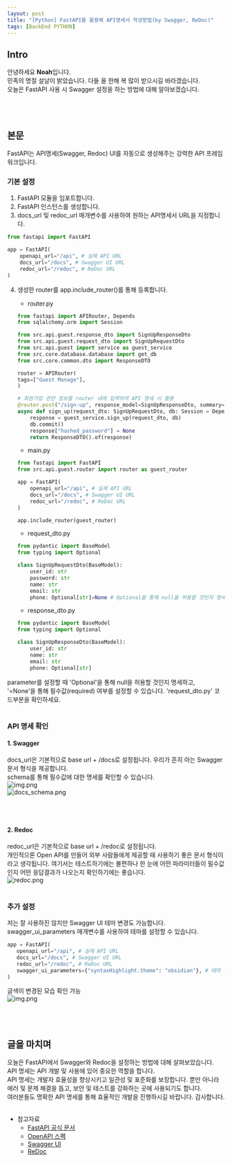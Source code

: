 ```yaml
---
layout: post
title: "[Python] FastAPI를 활용해 API명세서 작성방법(by Swagger, ReDoc)"
tags: [BackEnd PYTHON]
---
```


## Intro
안녕하세요 **Noah**입니다.<br/>
민족의 명절 설날이 밝았습니다. 다들 올 한해 복 많이 받으시길 바라겠습니다.<br/>
오늘은 FastAPI 사용 시 Swagger 설정을 하는 방법에 대해 알아보겠습니다.
<br/><br/><br/><br/>

## 본문
FastAPI는 API명세(Swagger, Redoc) UI를 자동으로 생성해주는 강력한 API 프레임워크입니다.

### 기본 설정
1. FastAPI 모듈을 임포트합니다.
2. FastAPI 인스턴스를 생성합니다.
3. docs_url 및 redoc_url 매개변수를 사용하여 원하는 API명세서 URL을 지정합니다.
```Python
from fastapi import FastAPI

app = FastAPI(
    openapi_url="/api", # 실제 API URL
    docs_url="/docs", # Swagger UI URL
    redoc_url="/redoc", # ReDoc URL
)
```
4. 생성한 router를 app.include_router()를 통해 등록합니다.
   * router.py
    ```Python
    from fastapi import APIRouter, Depends
    from sqlalchemy.orm import Session
    
    from src.api.guest.response_dto import SignUpResponseDto
    from src.api.guest.request_dto import SignUpRequestDto
    from src.api.guest import service as guest_service
    from src.core.database.database import get_db
    from src.core.common.dto import ResponseDTO
    
    router = APIRouter(
    tags=["Guest Manage"],
    )
    
    # 회원가입 관련 정보를 router 내에 입력하여 API 명세 시 활용
    @router.post("/sign-up", response_model=SignUpResponseDto, summary="회원가입", description="회원가입")
    async def sign_up(request_dto: SignUpRequestDto, db: Session = Depends(get_db)): # Depends를 통해 입력되는 내용은 API 명세에 표시되지 않음
        response = guest_service.sign_up(request_dto, db)
        db.commit()
        response["hashed_password"] = None
        return ResponseDTO().of(response)
    ```
   
    * main.py
    ```Python
    from fastapi import FastAPI
    from src.api.guest.router import router as guest_router
   
    app = FastAPI(
        openapi_url="/api", # 실제 API URL
        docs_url="/docs", # Swagger UI URL
        redoc_url="/redoc", # ReDoc URL
    )
   
    app.include_router(guest_router)
    ```
   
    * request_dto.py
    ```Python
    from pydantic import BaseModel
    from typing import Optional
   
    class SignUpRequestDto(BaseModel):
        user_id: str
        password: str
        name: str
        email: str
        phone: Optional[str]=None # Optional을 통해 null을 허용할 것인지 명세하고, None을 통해 필수값 여부를 설정할 수 있음
    ```
   
    * response_dto.py
    ```Python
    from pydantic import BaseModel
    from typing import Optional
   
    class SignUpResponseDto(BaseModel):
        user_id: str
        name: str
        email: str
        phone: Optional[str]
    ```
parameter를 설정할 때 'Optional'을 통해 null을 허용할 것인지 명세하고, '=None'을 통해 필수값(required) 여부를 설정할 수 있습니다. 'request_dto.py' 코드부분을 확인하세요.
<br/><br/>

### API 명세 확인
#### 1. Swagger
docs_url은 기본적으로 base url + /docs로 설정됩니다. 우리가 흔히 아는 Swagger 문서 형식을 제공합니다.<br/>
schema를 통해 필수값에 대한 명세를 확인할 수 있습니다.<br/>
![img.png](../../../assets/img/2024-02-10-FastAPI_SwaggerSettingGuide/docs.png)<br/>
![docs_schema.png](..%2F..%2F..%2Fassets%2Fimg%2F2024-02-10-FastAPI_SwaggerSettingGuide%2Fdocs_schema.png)
<br/><br/><br/><br/>

#### 2. Redoc
redoc_url은 기본적으로 base url + /redoc로 설정됩니다.<br/>
개인적으론 Open API를 만들어 외부 사람들에게 제공할 때 사용하기 좋은 문서 형식이라고 생각됩니다. 여기서는 테스트하기에는 불편하나 한 눈에 어떤 파라미터들이 필수값인지 어떤 응답결과가 나오는지 확인하기에는 좋습니다.<br/>
![redoc.png](..%2F..%2F..%2Fassets%2Fimg%2F2024-02-10-FastAPI_SwaggerSettingGuide%2Fredoc.png)
<br/><br/>

### 추가 설정
저는 잘 사용하진 않지만 Swagger UI 테마 변경도 가능합니다.<br/>
swagger_ui_parameters 매개변수를 사용하여 테마를 설정할 수 있습니다.
```Python
app = FastAPI(
   openapi_url="/api", # 실제 API URL
   docs_url="/docs", # Swagger UI URL
   redoc_url="/redoc", # ReDoc URL
   swagger_ui_parameters={"syntaxHighlight.theme": "obsidian"}, # 테마 설정 - 글씨 색상 변경
)
```
글색이 변경된 모습 확인 가능<br/>
![img.png](../../../assets/img/2024-02-10-FastAPI_SwaggerSettingGuide/thema.png)
<br/><br/><br/><br/>

## 글을 마치며
오늘은 FastAPI에서 Swagger와 Redoc을 설정하는 방법에 대해 살펴보았습니다. API 명세는 API 개발 및 사용에 있어 중요한 역할을 합니다.<br/>
API 명세는 개발자 효율성을 향상시키고 일관성 및 표준화를 보장합니다. 뿐만 아니라 에러 및 문제 해결을 돕고, 보안 및 테스트를 강화하는 곳에 사용되기도 합니다.<br/>
여러분들도 명확한 API 명세를 통해 효율적인 개발을 진행하시길 바랍니다. 감사합니다.
<br/><br/>

* 참고자료
  * [FastAPI 공식 문서](https://fastapi.tiangolo.com/ko/)
  * [OpenAPI 스펙](https://swagger.io/specification/)
  * [Swagger UI](https://swagger.io/tools/swagger-ui/)
  * [ReDoc](https://redocly.github.io/redoc/)